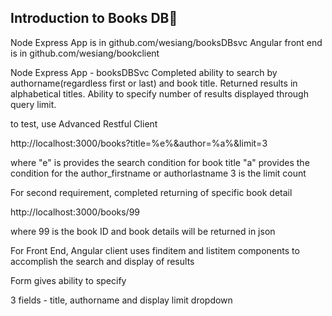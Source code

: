 ## Introduction to  Books DB🔎
Node Express App is in github.com/wesiang/booksDBsvc
Angular front end is in github.com/wesiang/bookclient


Node Express App - booksDBSvc
Completed ability to search by authorname(regardless first or last) and book title.  Returned results in alphabetical titles.
Ability to specify number of results displayed through query limit.

to test, use Advanced Restful Client

http://localhost:3000/books?title=%e%&author=%a%&limit=3

where 
"e" is provides the search condition for book title
"a" provides the condition for the author_firstname or authorlastname
3 is the limit count


For second requirement, completed returning of specific book detail 

http://localhost:3000/books/99

where 99 is the book ID and book details will be returned in json


For Front End, Angular client uses finditem and listitem components to accomplish the search and display of results

Form gives ability to specify 

3 fields - title, authorname and display limit dropdown


